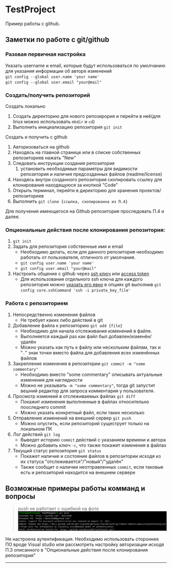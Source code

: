 # TestProject
Пример работы с github.

## Заметки по работе с git/github

### Разовая первичная настройка

Указать username и email, которые будут использоваться по умолчанию для указания информации об авторе изменений  
`git config --global user.name 'your name'`  
`git config --global user.email "your@mail"`

### Создать/получить репозиторий

Создать локально
1. Создать директорию для нового репозирория и перейти в неё(для linux можно использовать `mkdir` и `cd`)
2. Выполнить инициализацию репозитория `git init`

Создать и получить с github
1. Авторизоваться на github
2. Находясь на главной странице или в списке собственных репозиториев нажать "New"
3. Следовать инструкции создания репозитория
	1. установить необходимые параметры для видимости репозитория и наличия предсозданных файлов (readme/license)
4. Находясь внутри созданного репозитория скопировать ссылку для клонирования находящуюся за кнопкой "Code"
5. Открыть терминал, перейти в директорию для хранения проектов/репозиториев
6. Выполнить `git clone {ссылка, скопированна из П.4}`

Для получения имеющегося на Github репозитория проследовать П.4 и далее.

### Опциональные действия после клонирования репозитория:

1. `git init`
2. Задать для репозитория собственные имя и email
	* Необходимо делать, если для данного репозитория необходимо работать от пользователя, отличного от умолчания.
	* `git config user.name 'your name'`
	* `git config user.email "your@mail"`
3. Настроить общение с github через [ssh ключ](https://htmlacademy.ru/blog/git/git-console) или [access token](https://linuxpip.org/git-error-fatal-authentication-failed/)
	* Для использования отдельного ssh ключа для каждого репозитория можно [указать его явно](https://stackoverflow.com/questions/4565700/how-to-specify-the-private-ssh-key-to-use-when-executing-shell-command-on-git) в опциях git выполнив `git config core.sshCommand 'ssh -i private_key_file'`

### Работа с репозиторием

1. Непосредственно изменение файлов
	* Не требует каких либо действий в git
2. Добавление файла к репозиторию `git add {file}`
	* Необходимо для начала отслеживания изменений в файле.
	* Выполняется каждый раз как файл был добавлен/изменён/удалён
	* Можно указать как путь к файлу или нескольким файлам, так и "`.`" знак точки вместо файла для добавления всех изменённых файлов
4. Закрепление изменения в репозитории `git commit -m "some commentary"`
	* Необходимо вместо "some commentary" описывать актуальные изменения для наглядности
	* Можно не указывать `-m "some commentary"`, тогда git запустит вешний редактор для запроса комментария у пользователя.
5. Просмотр изменеий в отслеживаемых файлах `git diff`
	* Покажит изменения выполненные в файлах относительно пооследнего commit
	* Можно указать конкретный файл, если таких несколько
6. Отправление изменений на внешний сервер `git push`
	* Можно опустить, если репозиторий сущеструет только на локальном ПК
7. Лог действий `git log`
	* Выведет историю `commit` действий с указанием времени и автора
	* Можно добавить ключ `-c`, что также покажет изменения в файлах
8. Текущий статус репозитория `git status`
	* Покажет наличие и состояние файлов в репозитории исходя из их статуса "отслеживается"/"новый"/"удалён"
	* Также сообщит о наличии неотправленных `commit`, если таковые есть и репозиторий находится на внешнем сервере

## Возможные примеры работы комманд и вопросы

> push не работает с ошибкой на фото
> ![error!](/images/push_auth_error.png "error image")

Не настроена аутентификация. Необходимо использовать стороннее ПО вроде Visual studio или рассмотреть настройку авторизации исходя П.3 описанного в "Опциональные действия после клонирования репозитория"

---

